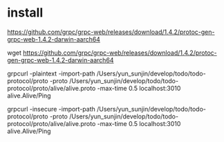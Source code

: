 
# install
https://github.com/grpc/grpc-web/releases/download/1.4.2/protoc-gen-grpc-web-1.4.2-darwin-aarch64

wget https://github.com/grpc/grpc-web/releases/download/1.4.2/protoc-gen-grpc-web-1.4.2-darwin-aarch64

grpcurl -plaintext -import-path /Users/yun_sunjin/develop/todo/todo-protocol/proto -proto /Users/yun_sunjin/develop/todo/todo-protocol/proto/alive/alive.proto -max-time 0.5 localhost:3010  alive.Alive/Ping

grpcurl -insecure -import-path /Users/yun_sunjin/develop/todo/todo-protocol/proto -proto /Users/yun_sunjin/develop/todo/todo-protocol/proto/alive/alive.proto -max-time 0.5 localhost:3010  alive.Alive/Ping